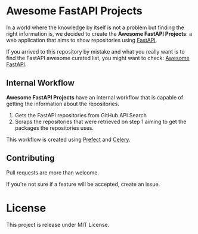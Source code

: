 # Awesome FastAPI Projects

<!-- Insert a subtitle with by Marcelo Trylesinski and a link to LinkedIn -->

<!-- Insert FastAPI image with `Awesome` and `Projects` on it -->

<!-- Insert coverage and passing badges -->

In a world where the knowledge by itself is not a problem but finding the right information is, we decided to
create the **Awesome FastAPI Projects**: a web application that aims to show repositories using [FastAPI](tiangolo.fastapi.com).

If you arrived to this repository by mistake and what you really want is to find the FastAPI awesome curated list, 
you might want to check: [Awesome FastAPI](https://github.com/mjhea0/awesome-fastapi).

## Internal Workflow

**Awesome FastAPI Projects** have an internal workflow that is capable of getting the information about the repositories.

1. Gets the FastAPI repositories from GitHub API Search
2. Scraps the repositories that were retrieved on step 1 aiming to get the packages the repositories uses.

<!-- Add Prefect and Celery links -->
This workflow is created using [Prefect]() and [Celery]().

## Contributing

Pull requests are more than welcome.

If you're not sure if a feature will be accepted, create an issue.

# License

<!-- Insert link for `MIT License` to the license itself -->
This project is release under MIT License.
